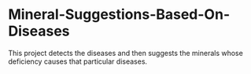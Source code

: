 # Mineral-Suggestions-Based-On-Diseases
This project detects the diseases and then suggests the minerals whose deficiency causes that particular diseases.
